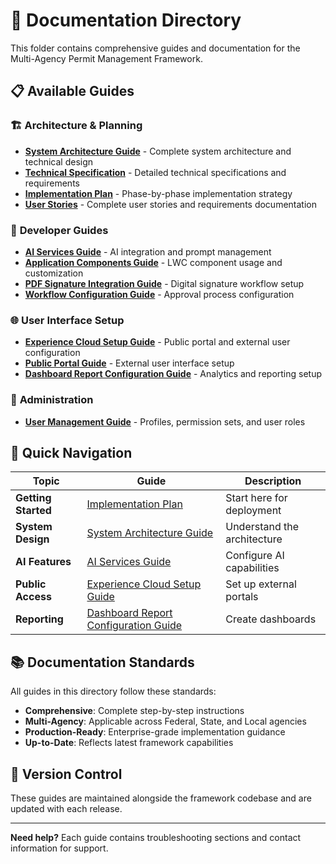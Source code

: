 # 📖 Documentation Directory

This folder contains comprehensive guides and documentation for the Multi-Agency Permit Management Framework.

## 📋 Available Guides

### 🏗️ **Architecture & Planning**
- [**System Architecture Guide**](System_Architecture_Guide.md) - Complete system architecture and technical design
- [**Technical Specification**](Technical_Specification.md) - Detailed technical specifications and requirements
- [**Implementation Plan**](Implementation_Plan.md) - Phase-by-phase implementation strategy
- [**User Stories**](User_Stories.md) - Complete user stories and requirements documentation

### 🔧 **Developer Guides**
- [**AI Services Guide**](AI_Services_Guide.md) - AI integration and prompt management
- [**Application Components Guide**](Application_Components_Guide.md) - LWC component usage and customization
- [**PDF Signature Integration Guide**](PDF_Signature_Integration_Guide.md) - Digital signature workflow setup
- [**Workflow Configuration Guide**](Workflow_Configuration_Guide.md) - Approval process configuration

### 🌐 **User Interface Setup**
- [**Experience Cloud Setup Guide**](Experience_Cloud_Setup_Guide.md) - Public portal and external user configuration
- [**Public Portal Guide**](Public_Portal_Guide.md) - External user interface setup
- [**Dashboard Report Configuration Guide**](Dashboard_Report_Configuration_Guide.md) - Analytics and reporting setup

### 👥 **Administration**
- [**User Management Guide**](User_Management_Guide.md) - Profiles, permission sets, and user roles

## 🎯 Quick Navigation

| Topic | Guide | Description |
|-------|--------|-------------|
| **Getting Started** | [Implementation Plan](Implementation_Plan.md) | Start here for deployment |
| **System Design** | [System Architecture Guide](System_Architecture_Guide.md) | Understand the architecture |
| **AI Features** | [AI Services Guide](AI_Services_Guide.md) | Configure AI capabilities |
| **Public Access** | [Experience Cloud Setup Guide](Experience_Cloud_Setup_Guide.md) | Set up external portals |
| **Reporting** | [Dashboard Report Configuration Guide](Dashboard_Report_Configuration_Guide.md) | Create dashboards |

## 📚 Documentation Standards

All guides in this directory follow these standards:
- **Comprehensive**: Complete step-by-step instructions
- **Multi-Agency**: Applicable across Federal, State, and Local agencies
- **Production-Ready**: Enterprise-grade implementation guidance
- **Up-to-Date**: Reflects latest framework capabilities

## 🔄 Version Control

These guides are maintained alongside the framework codebase and are updated with each release.

---

**Need help?** Each guide contains troubleshooting sections and contact information for support.